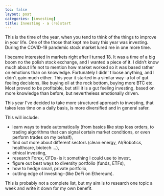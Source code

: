 ```yaml
---
toc: false
layout: post
categories: [investing]
title: Investing - a (re)start
---
```

This is the time of the year, when you tend to think of the things to improve in your life. One of the those that kept me busy this year was investing. During the COVID-19 pandemic stock market lured me in one more time.

I became interested in markets right after I turned 18. It was a time of a big boom no the polish stock exchange, and I wanted a piece of it. I didn't know much about life not to mention how market worked so it was based rather on emotions than on knowledge. Fortunately I didn' t loose anything, and I didn't gain much either. This year it started in a similar way - a lot of gut feeling decisions, like buying oil at the rock bottom, buying more BTC etc. Most proved to be profitable, but still it is a gut feeling investing, based on more knowledge than before, but nevertheless emotionally driven.

This year I've decided to take more structured approach to investing, that takes less time on a daily basis, is more diversified and in general safer.

This will include:

- learn ways to trade automatically (from basics like stop loss orders, to trading algorithms that can signal certain market conditions, or even perform trades on my behalf),
- find out more about different sectors (clean energy, AI/Robotics, healthcare, biotech …),
- ethical investing,
- research Forex, CFDs - is it something I could use to invest,
- figure out best ways to diversity portfolio (funds, ETFs),
- how to hedge small, private portfolio,
- cutting edge of investing - (like DeFi on Ethereum).

This is probably not a complete list, but my aim is to research one topic a week and write it down for my own benefit.
